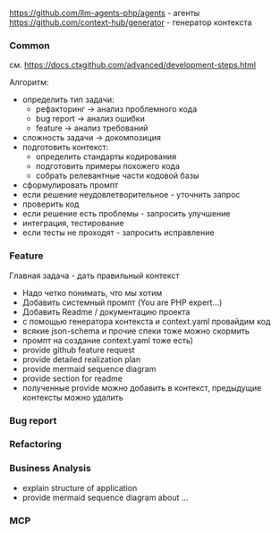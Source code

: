 https://github.com/llm-agents-php/agents - агенты
https://github.com/context-hub/generator - генератор контекста

### Common

см. https://docs.ctxgithub.com/advanced/development-steps.html

Алгоритм:
- определить тип задачи:
  - рефакторинг -> анализ проблемного кода
  - bug report -> анализ ошибки
  - feature -> анализ требований
- сложность задачи -> докомпозиция
- подготовить контекст:
  - определить стандарты кодирования
  - подготовить примеры похожего кода
  - собрать релевантные части кодовой базы
- сформулировать промпт
- если решение неудовлетворительное - уточнить запрос
- проверить код
- если решение есть проблемы - запросить улучшение
- интеграция, тестирование
- если тесты не проходят - запросить исправление

### Feature

Главная задача - дать правильный контекст

- Надо четко понимать, что мы хотим
- Добавить системный промпт (You are PHP expert...)
- Добавить Readme / документацию проекта
- с помощью генератора контекста и context.yaml провайдим код
- всякие json-schema и прочие спеки тоже можно скормить
- промпт на создание context.yaml тоже есть)
- provide github feature request
- provide detailed realization plan
- provide mermaid sequence diagram
- provide section for readme
- полученные provide можно добавить в контекст, предыдущие контексты можно удалить

### Bug report
### Refactoring

### Business Analysis

- explain structure of application
- provide mermaid sequence diagram about ...

### MCP

